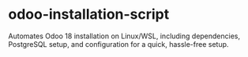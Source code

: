 # odoo-installation-script
Automates Odoo 18 installation on Linux/WSL, including dependencies, PostgreSQL setup, and configuration for a quick, hassle-free setup.
